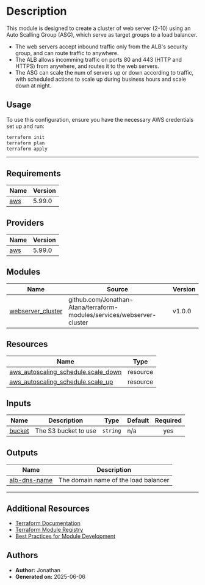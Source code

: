 <!-- BEGIN_TF_DOCS -->
# Description

This module is designed to create a cluster of web server (2-10) using an Auto Scalling Group (ASG), which serve as target groups to a load balancer.
- The web servers accept inbound traffic only from the ALB's security group, and can route traffic to anywhere.
- The ALB allows incomming traffic on ports 80 and 443 (HTTP and HTTPS) from anywhere, and routes it to the web servers.
- The ASG can scale the num of servers up or down according to traffic, with scheduled actions to scale up during business hours and scale down at night.

## Usage

To use this configuration, ensure you have the necessary AWS credentials set up and run:

```bash
terraform init
terraform plan
terraform apply
```

---

## Requirements

| Name | Version |
|------|---------|
| <a name="requirement_aws"></a> [aws](#requirement\_aws) | 5.99.0 |

## Providers

| Name | Version |
|------|---------|
| <a name="provider_aws"></a> [aws](#provider\_aws) | 5.99.0 |

## Modules

| Name | Source | Version |
|------|--------|---------|
| <a name="module_webserver_cluster"></a> [webserver\_cluster](#module\_webserver\_cluster) | github.com/Jonathan-Atana/terraform-modules/services/webserver-cluster | v1.0.0 |

## Resources

| Name | Type |
|------|------|
| [aws_autoscaling_schedule.scale_down](https://registry.terraform.io/providers/hashicorp/aws/5.99.0/docs/resources/autoscaling_schedule) | resource |
| [aws_autoscaling_schedule.scale_up](https://registry.terraform.io/providers/hashicorp/aws/5.99.0/docs/resources/autoscaling_schedule) | resource |

## Inputs

| Name | Description | Type | Default | Required |
|------|-------------|------|---------|:--------:|
| <a name="input_bucket"></a> [bucket](#input\_bucket) | The S3 bucket to use | `string` | n/a | yes |

## Outputs

| Name | Description |
|------|-------------|
| <a name="output_alb-dns-name"></a> [alb-dns-name](#output\_alb-dns-name) | The domain name of the load balancer |

---

## Additional Resources

- [Terraform Documentation](https://developer.hashicorp.com/terraform/docs)
- [Terraform Module Registry](https://registry.terraform.io/)
- [Best Practices for Module Development](https://developer.hashicorp.com/terraform/language/modules/develop)

## Authors

- **Author:** Jonathan
- **Generated on:** 2025-06-06
<!-- END_TF_DOCS -->